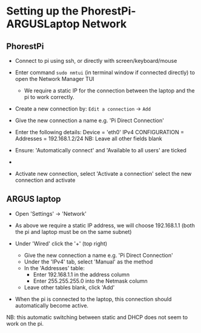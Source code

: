 # Setting up the PhorestPi-ARGUSLaptop Network

## PhorestPi
- Connect to pi using ssh, or directly with screen/keyboard/mouse
- Enter command `sudo nmtui` (in terminal window if connected directly) to open the Network Manager TUI
  - We require a static IP for the connection between the laptop and the pi to work correctly.

- Create a new connection by:
  `Edit a connection` -> `Add`
- Give the new connection a name e.g. 'Pi Direct Connection'
- Enter the following details:
  Device = 'eth0'
  IPv4 CONFIGURATION = <Show>
    Addresses = 192.168.1.2/24
    NB: Leave all other fields blank
- Ensure: 'Automatically connect' and 'Available to all users' are ticked
- <Ok>

- Activate new connection, select 'Activate a connection' select the new connection and activate

## ARGUS laptop
- Open 'Settings' -> 'Network'
- As above we require a static IP address, we will choose 192.168.1.1 (both the pi and laptop must be on the same subnet)
- Under 'Wired' click the '+' (top right)
  - Give the new connection a name e.g. 'Pi Direct Connection'
  - Under the 'IPv4' tab, select 'Manual' as the method
  - In the 'Addresses' table:
    - Enter 192.168.1.1 in the address column
    - Enter 255.255.255.0 into the Netmask column
  - Leave other tables blank, click 'Add'

- When the pi is connected to the laptop, this connection should automatically become active.

NB: this automatic switching between static and DHCP does not seem to work on the pi.